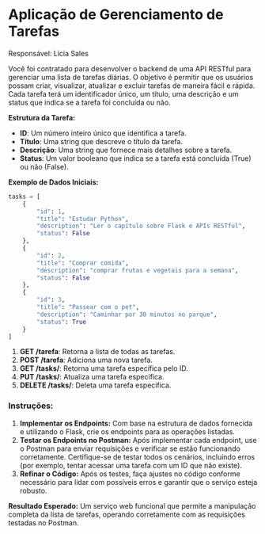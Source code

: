 # Aplicação de Gerenciamento de Tarefas

Responsável: Licia Sales

Você foi contratado para desenvolver o backend de uma API RESTful para gerenciar uma lista de tarefas diárias. O objetivo é permitir que os usuários possam criar, visualizar, atualizar e excluir tarefas de maneira fácil e rápida. Cada tarefa terá um identificador único, um título, uma descrição e um status que indica se a tarefa foi concluída ou não.

**Estrutura da Tarefa:**

- **ID**: Um número inteiro único que identifica a tarefa.
- **Título**: Uma string que descreve o título da tarefa.
- **Descrição**: Uma string que fornece mais detalhes sobre a tarefa.
- **Status**: Um valor booleano que indica se a tarefa está concluída (True) ou não (False).

**Exemplo de Dados Iniciais:**

```python
tasks = [
    {
        "id": 1,
        "title": "Estudar Python",
        "description": "Ler o capítulo sobre Flask e APIs RESTful",
        "status": False
    },
    {
        "id": 2,
        "title": "Comprar comida",
        "description": "comprar frutas e vegetais para a semana",
        "status": False
    },
    {
        "id": 3,
        "title": "Passear com o pet",
        "description": "Caminhar por 30 minutos no parque",
        "status": True
    }
]

```

1. **GET /tarefa**: Retorna a lista de todas as tarefas.
2. **POST /tarefa**: Adiciona uma nova tarefa.
3. **GET /tasks/<id>**: Retorna uma tarefa específica pelo ID.
4. **PUT /tasks/<id>**: Atualiza uma tarefa específica.
5. **DELETE /tasks/<id>**: Deleta uma tarefa específica.

### **Instruções:**

1. **Implementar os Endpoints:** Com base na estrutura de dados fornecida e utilizando o Flask, crie os endpoints para as operações listadas.
2. **Testar os Endpoints no Postman:** Após implementar cada endpoint, use o Postman para enviar requisições e verificar se estão funcionando corretamente. Certifique-se de testar todos os cenários, incluindo erros (por exemplo, tentar acessar uma tarefa com um ID que não existe).
3. **Refinar o Código:** Após os testes, faça ajustes no código conforme necessário para lidar com possíveis erros e garantir que o serviço esteja robusto.

**Resultado Esperado:** Um serviço web funcional que permite a manipulação completa da lista de tarefas, operando corretamente com as requisições testadas no Postman.